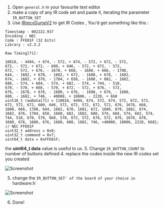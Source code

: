 1. Open `general.h` in your favourite text editor
2. make a copy of any IR code set and paste it, iterating the parameter `IR_BUTTON_SET`
3. Use [IRrecvDumpV2](https://github.com/markszabo/IRremoteESP8266/tree/master/examples/IRrecvDumpV2) to get IR Codes , You'd get something like this :
```
Timestamp : 002222.937
Encoding : NEC
Code : FFE01F (32 bits)
Library : v2.3.2

Raw Timing[71]:

10816, - 4494, + 674, - 572, + 674, - 572, + 672, - 572,
672, - 572, + 672, - 600, + 646, - 572, + 672, - 572,
672, - 572, + 676, - 1678, + 668, - 1680, + 666, - 1708,
644, - 1682, + 670, - 1682, + 672, - 1680, + 678, - 1682,
674, - 1682, + 676, - 1704, + 658, - 1680, + 682, - 1682,
686, - 574, + 684, - 574, + 682, - 574, + 744, - 518,
670, - 570, + 668, - 570, + 672, - 572, + 676, - 572,
676, - 1678, + 678, - 1680, + 676, - 1680, + 676, - 1680,
680, - 1682, + 746, - 40008, + 10806, - 2228, + 668
uint16_t rawData[71] = {10816, 4494, 674, 572, 674, 572, 672, 572, 672, 572, 672, 600, 646, 572, 672, 572, 672, 572, 676, 1678, 668, 1680, 666, 1708, 644, 1682, 670, 1682, 672, 1680, 678, 1682, 674, 1682, 676, 1704, 658, 1680, 682, 1682, 686, 574, 684, 574, 682, 574, 744, 518, 670, 570, 668, 570, 672, 572, 676, 572, 676, 1678, 678, 1680, 676, 1680, 676, 1680, 680, 1682, 746, >40008, 10806, 2228, 668}; // NEC FFE01F
uint32_t address = 0x0;
uint32_t command = 0x7;
uint64_t data = 0xFFE01F;
```

the **uint64_t data** value is useful to us. 
5. Change `IR_BUTTON_COUNT` to number of buttons defined
4. replace the codes inside the new IR codes set you created 

![Screenshot](https://preview.ibb.co/gwR5dn/Screenshot_from_2018_05_02_13_49_28.png)

5. change the `IR_BUTTON_SET' of the board of your choice in `hardware.h` 

![Screenshot](https://preview.ibb.co/dpw5dn/Screenshot_from_2018_05_02_13_49_59.png)

6. Done! 

